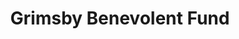 ---
title: "Grimsby Benevolent Fund"
url: /grimsby/grimsby-benevolent-fund/
shop: Gebrauchtwaren
---